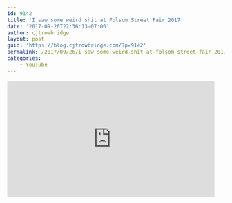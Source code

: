 ```yaml
---
id: 9142
title: 'I saw some weird shit at Folsom Street Fair 2017'
date: '2017-09-26T22:36:13-07:00'
author: cjtrowbridge
layout: post
guid: 'https://blog.cjtrowbridge.com/?p=9142'
permalink: /2017/09/26/i-saw-some-weird-shit-at-folsom-street-fair-2017/
categories:
    - YouTube
---
```


<div style="width: 480px; height: 270px; overflow: hidden; position: relative;"><iframe allowfullscreen="allowfullscreen" frameborder="0" height="270" id="okplayer" mozallowfullscreen="mozallowfullscreen" scrolling="no" seamless="seamless" src="http://youtube.com/embed/mM32iMxRDyo" style="position: absolute; top: 0px; left: 0px; width: 480px; height: 270px;" webkitallowfullscreen="webkitAllowFullScreen" width="480"></iframe></div>